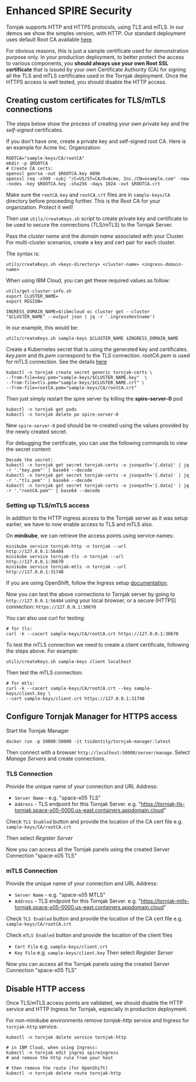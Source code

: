 # Enhanced SPIRE Security
Tornjak supports HTTP and HTTPS protocols, using TLS and mTLS.
In our demos we show the simples version, with HTTP.
Our standard deployment uses default Root CA available
[here](https://github.com/spiffe/tornjak/tree/main/sample-keys/ca_process/CA).

For obvious reasons,
this is just a sample certificate used for demonstration purpose only.
In your production deployment,
to better protect the access to various components,
you **should always use your own Root SSL certificate** that is issued by your own
Certificate Authority (CA) for signing all the TLS and mTLS certificates used
in the Tornjak deployment. Once the HTTPS access is well tested, you should
disable the HTTP access.

## Creating custom certificates for TLS/mTLS connections
The steps below show the process of creating your own private key
and the *self-signed* certificates.

If you don't have one,
create a private key and self-signed root CA.
Here is an example for Acme Inc. Organization:

```console
ROOTCA="sample-keys/CA/rootCA"
mkdir -p $ROOTCA
# Create CA certs:
openssl genrsa -out $ROOTCA.key 4096
openssl req -x509 -subj "/C=US/ST=CA/O=Acme, Inc./CN=example.com" -new -nodes -key $ROOTCA.key -sha256 -days 1024 -out $ROOTCA.crt
```

Make sure the `rootCA.key` and `rootCA.crt` files are in `sample-keys/CA` directory
before proceeding further.
This is the Root CA for your organization. Protect it well!

Then use `utils/createKeys.sh` script to create private key and certificate
to be used to secure the connections (TLS/mTLS) to the Tornjak Server.

Pass the *cluster name* and the *domain name* associated with your Cluster.
For multi-cluster scenarios, create a key and cert pair for each cluster.

The syntax is:
```console
utils/createKeys.sh <keys-directory> <cluster-name> <ingress-domain-name>
```

When using IBM Cloud, you can get these required values as follow:
```console
utils/get-cluster-info.sh
export CLUSTER_NAME=
export REGION=

INGRESS_DOMAIN_NAME=$(ibmcloud oc cluster get --cluster "$CLUSTER_NAME" --output json | jq -r '.ingressHostname')
```

In our example, this would be:
```console
utils/createKeys.sh sample-keys $CLUSTER_NAME $INGRESS_DOMAIN_NAME
```

Create a Kubernetes secret that is using the generated key and certificates.
*key.pem* and *tls.pem* correspond to the TLS connection.
*rootCA.pem* is used for mTLS connection.
See the details
[here](https://github.com/spiffe/tornjak/blob/main/sample-keys/ca_process/README.md)

```console
kubectl -n tornjak create secret generic tornjak-certs \
--from-file=key.pem="sample-keys/$CLUSTER_NAME.key"  \
--from-file=tls.pem="sample-keys/$CLUSTER_NAME.crt" \
--from-file=rootCA.pem="sample-keys/CA/rootCA.crt"
```

Then just simply restart the spire server by killing the **spire-server-0** pod

```console
kubectl -n tornjak get pods
kubectl -n tornjak delete po spire-server-0
```

New `spire-server-0` pod should be re-created using the values provided by
the newly created secret.

For debugging the certificate, you can use the following commands to view
the secret content:

```console
Decode the secret:
kubectl -n tornjak get secret tornjak-certs -o jsonpath='{.data}' | jq -r '."key.pem"' | base64 --decode
kubectl -n tornjak get secret tornjak-certs -o jsonpath='{.data}' | jq -r '."tls.pem"' | base64 --decode
kubectl -n tornjak get secret tornjak-certs -o jsonpath='{.data}' | jq -r '."rootCA.pem"' | base64 --decode
```

### Setting up TLS/mTLS access
In addition to the HTTP ingress access to the Tornjak server
as it was setup earlier,
we have to now enable access to TLS and mTLS also.

On **minikube**, we can retrieve the access points using service names:
```console
minikube service tornjak-http -n tornjak --url
http://127.0.0.1:56404
minikube service tornjak-tls -n tornjak --url
http://127.0.0.1:30670
minikube service tornjak-mtls -n tornjak --url
http://127.0.0.1:31740
```

If you are using OpenShift, follow the Ingress setup [documentation](./spire-on-openshift.md).

Now you can test the above connections to Tornjak server by going to
`http://127.0.0.1:56404` using your local browser,
or a secure (HTTPS) connection: `https://127.0.0.1:30670`

You can also use curl for testing:
```console
# for tls:
curl -k --cacert sample-keys/CA/rootCA.crt https://127.0.0.1:30670
```

To test the mTLS connection we need to create a client certificate,
following the steps above. For example:

```console
utils/createKeys.sh sample-keys client localhost
```

Then test the mTLS connection:
```console
# for mtls:
curl -k --cacert sample-keys/CA/rootCA.crt --key sample-keys/client.key \
--cert sample-keys/client.crt https://127.0.0.1:31740
```

## Configure Tornjak Manager for HTTPS access
Start the Tornjak Manager

```console
docker run -p 50000:50000 -it tsidentity/tornjak-manager:latest
```

Then connect with a browser `http://localhost:50000/server/manage`.
Select *Manage Servers* and create connections.

### TLS Connection
Provide the unique name of your connection and URL Address:
  * `Server Name` - e.g. "space-x05 TLS"
  * `Address` - TLS endpoint for this Tornjak Server. e.g. "https://tornjak-tls-tornjak.space-x05-0000.us-east.containers.appdomain.cloud"

Check `TLS Enabled` button and provide the location of the CA cert file
e.g. `sample-keys/CA/rootCA.crt`

Then select *Register Server*

Now you can access all the Tornjak panels using the created Server Connection "space-x05 TLS"

### mTLS Connection
Provide the unique name of your connection and URL Address:
  * `Server Name` - e.g. "space-x05 MTLS"
  * `Address` - TLS endpoint for this Tornjak Server. e.g. "https://tornjak-mtls-tornjak.space-x05-0000.us-east.containers.appdomain.cloud"

Check `TLS Enabled` button and provide the location of the CA cert file
e.g. `sample-keys/CA/rootCA.crt`

Check `mTLS Enabled` button and provide the location of the client files
* `Cert File` e.g. `sample-keys/client.crt`
* `Key File` e.g. `sample-keys/client.key`
Then select *Register Server*

Now you can access all the Tornjak panels using the created Server Connection "space-x05 TLS"


## Disable HTTP access
Once TLS/mTLS access points are validated, we should disable the
HTTP service and HTTP Ingress for Tornjak,
especially in production deployment.

For non-minikube environments remove *tornjak-http* service and Ingress for `tornjak-http` service.

```console
kubectl -n tornjak delete service tornjak-http

# in IBM Cloud, when using Ingress:
kubectl -n tornjak edit ingres spireingress
# and remove the http rule from your host

# then remove the route (for OpenShift)
kubectl -n tornjak delete route tornjak-http
```
